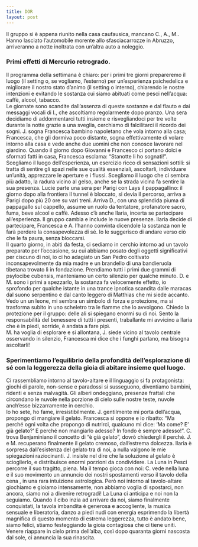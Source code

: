 ```yaml
---
title: DOR
layout: post
---
```

Il gruppo si è appena riunito nella casa caufausica, mancano C., A., M.. Hanno  lasciato l’automobile morente allo sfasciacarrozze in Abruzzo, arriveranno a notte inoltrata con  un’altra auto a noleggio. 
### Primi effetti di Mercurio retrogrado. 
Il programma della settimana è  chiaro: per i primi tre giorni prepareremo il luogo (il setting o, se vogliamo, l’esterno) per  un’esperienza psichedelica e migliorare il nostro stato d’animo (il setting o interno), chiarendo le  nostre intenzioni e evitando le sostanza cui siamo abituati come pesci nell’acqua: caffè, alcool,  tabacco.  
Le giornate sono scandite dall’assenza di queste sostanze e dal flauto e dai messaggi vocali di  I., che ascoltiamo regolarmente dopo pranzo. Una sera decidiamo di addormentarci tutti  insieme e risvegliandoci per tre volte durante la notte grazie a una sveglia, cerchiamo di falcilitarci  il ricordo dei sogni. J. sogna Francesca bambino napoletano che vola intorno alla casa;  Francesca, che gli dormiva poco distante, sogna effettivamente di volare intorno alla casa e vede  anche due uomini che non conosce lavorare nel giardino. Quando il giorno dopo Giovanni e  Francesco ci portano dolci e sformati fatti in casa, Francesca esclama: “Stanotte li ho sognati!”.  Scegliamo il luogo dell’esperienza, un esercizio ricco di sensazioni sottili: si tratta di sentire gli  spazi nelle sue qualità essenziali, ascoltarli, individuare un’unità, apprezzare le aperture e i flussi.  Scegliamo il luogo che ci sembra più adatto, la radura vicino al gelso, anche se la strada vicina fa  sentire la sua presenza. 
Lucie parte una sera per Parigi con Lays il pappagallino: il giorno dopo alla frontiera il tunnel è  bloccato, si devia il percorso, arriva a Parigi dopo più 20 ore su vari treni. 
Arriva D., con una splendida piuma di pappagallo sul cappello, assume un ruolo da tentatore,  profanatore sacro, fuma, beve alcool e caffè. Adesso c’è anche Ilaria, incerta se partecipare  all’esperienza. Il gruppo cambia e include le nuove presenze. Ilaria decide di partecipare, Francesca  e A. l’hanno convinta dicendole la sostanza non le farà perdere la consapevolezza di sé. Io le  suggerisco di andare verso ciò che le fa paura, senza bloccarsi.  
Il quarto giorno, in abiti da festa, ci sediamo in cerchio intorno ad un tavolo preparato per  l’occasione, su cui abbiamo posato degli oggetti significativi per ciscuno di noi, io ci ho adagiato un San Pedro coltivato inconsapevolmente da mia madre e un brandello di una bandieruola tibetana  trovato lì in fondazione. Prendiamo tutti i primi due grammi di psylocibe cubensis, manteniamo un  certo silenzio per qualche minuto. D. e M. sono i primi a spezzarlo, la sostanza fa  velocemente effetto, io sprofondo per qualche istante in una trance ipnotica scandita dalle maracas  dal suono serpentino e dal canto leggero di Matthias che mi siede accanto. Vedo un un leone, mi  sembra un simbolo di forza e protezione, ma si trasforma subito in uno scheletro tra le fiamme che  lo avvolgono. Chiedo la protezione per il gruppo: delle ali si spiegano enormi su di noi. Sento la  responsabilità del benessere di tutti i presenti, traballante mi avvicino a Ilaria che è in piedi, sorride,  è andata a fare pipì.  
M. ha voglia di esplorare e si allontana, J. siede vicino al tavolo centrale osservando in  silenzio, Francesca mi dice che i funghi parlano, ma bisogna ascoltarli!  
### Sperimentiamo l’equilibrio della profondità dell’esplorazione di sé con la leggerezza della gioia di  abitare insieme quel luogo. 
Ci rassembliamo intorno al tavolo-altare e il linguaggio si fa  protagonista: giochi di parole, non-sense e paradossi si susseguono, diventiamo bambini, ridenti e  senza malvagità. Gli alberi ondeggiano, presenze frattali che circondano le nuvole nella porzione di  cielo sulle nostre teste, nuvole anch’esse bizzarramente in cerchio.  
Io ho sete, ho fame, irresistibilmente. J. gentilmente mi porta dell’acqua, propongo di  mangiare il gelato. Francesca si oppone e io ribatto: “Ma perché ogni volta che propongo di nutrirci,
qualcuno mi dice: ‘Ma come? E’ già gelato?’ E perché non mangiarlo adesso? In fondo è sempre  adesso!”. C. trova Benjaminiano il concetto di “è già gelato”, dovrò chiedergli il perché. J. e M. recuperano finalmente il gelato cremoso, dall’estrema dolcezza. Ilaria è sorpresa dall’esistenza del gelato tra di noi, a nulla valgono le mie spiegazioni raziocinanti.  J. insiste nel dire che la soluzione al gelato è scioglierlo, e distribuisce enormi porzioni da  condividere. 
La Luna in Pesci percorre il suo tragitto, piena. Ma il tempo gioca con noi: C. vede nella luna e  il suo movimento un annuncio dei nostri spostamenti verso il tavolo della cena , in una rara  intuizione astrologica. Però noi intorno al tavolo-altare giochiamo e gioiamo intensamente, non  abbiamo voglia di spostarci, non ancora, siamo noi a divenire retrogradi! La Luna ci anticipa e noi  non la seguiamo. Quando il cibo inzia ad arrivare da noi, siamo finalmente conquistati, la tavola  imbandita è generosa e accogliente, la musica sensuale e liberatoria, danzo a piedi nudi con energia  esprimendo la libertà magnifica di questo momento di estrema leggerezza, tutto è andato bene,  siamo felici, stiamo festeggiando la gioia contagiosa che ci tiene uniti. Venere riappare in cielo  prima dell’alba, così dopo quaranta giorni nascosta dal sole, ci annuncia la sua rinascita. 
